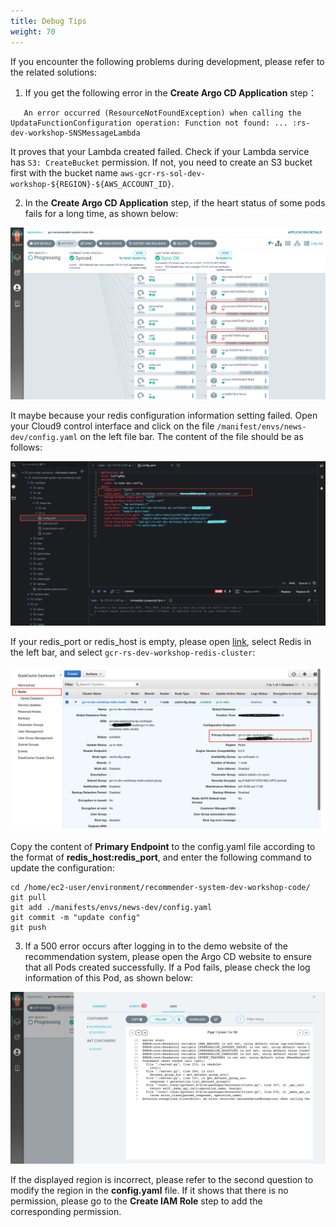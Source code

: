 ```yaml
---
title: Debug Tips
weight: 70
---
```


If you encounter the following problems during development, please refer to the related solutions:

1. If you get the following error in the **Create Argo CD Application** step：

```
   An error occurred (ResourceNotFoundException) when calling the UpdataFunctionConfiguration operation: Function not found: ... :rs-dev-workshop-SNSMessageLambda
```

It proves that your Lambda created failed. Check if your Lambda service has `S3: CreateBucket` permission. If not, you need to create an S3 bucket first with the bucket name `aws-gcr-rs-sol-dev-workshop-${REGION}-${AWS_ACCOUNT_ID}`.

2. In the **Create Argo CD Application** step, if the heart status of some pods fails for a long time, as shown below:
   
![argocd heart unhealthy](/images/argocd-heart-unhealthy.png)

It maybe because your redis configuration information setting failed. Open your Cloud9 control interface and click on the file `/manifest/envs/news-dev/config.yaml` on the left file bar. The content of the file should be as follows:

![fix redis bug](/images/redis-bug.png)

If your redis_port or redis_host is empty, please open [link](https://console.aws.amazon.com/elasticache/home), select Redis in the left bar, and select `gcr-rs-dev-workshop-redis-cluster`:

![redis console](/images/redis-console.png)

Copy the content of **Primary Endpoint** to the config.yaml file according to the format of **redis_host:redis_port**, and enter the following command to update the configuration:

```shell
cd /home/ec2-user/environment/recommender-system-dev-workshop-code/
git pull
git add ./manifests/envs/news-dev/config.yaml
git commit -m "update config"
git push
```

3. If a 500 error occurs after logging in to the demo website of the recommendation system, please open the Argo CD website to ensure that all Pods created successfully. If a Pod fails, please check the log information of this Pod, as shown below:

![pod failed log](/images/pod-failed-log.png)

If the displayed region is incorrect, please refer to the second question to modify the region in the **config.yaml** file. If it shows that there is no permission, please go to the **Create IAM Role** step to add the corresponding permission.

